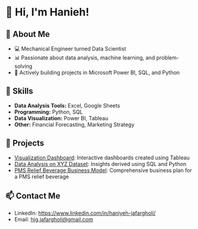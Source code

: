 
# 👋 Hi, I'm Hanieh!
## 🌟 About Me
- 💻 Mechanical Engineer turned Data Scientist
- 📊 Passionate about data analysis, machine learning, and problem-solving
- 🎯 Actively building projects in Microsoft Power BI, SQL, and Python

## 🔧 Skills
- **Data Analysis Tools:** Excel, Google Sheets
- **Programming:** Python, SQL
- **Data Visualization:** Power BI, Tableau
- **Other:** Financial Forecasting, Marketing Strategy

## 📂 Projects
- [Visualization Dashboard](https://github.com/yourusername/project-link): Interactive dashboards created using Tableau
- [Data Analysis on XYZ Dataset](https://github.com/yourusername/project-link): Insights derived using SQL and Python
- [PMS Relief Beverage Business Model](https://github.com/yourusername/project-link): Comprehensive business plan for a PMS relief beverage

## 📫 Contact Me
- LinkedIn: https://www.linkedin.com/in/haniyeh-jafargholi/
- Email: hjg.jafargholi@gmail.com
